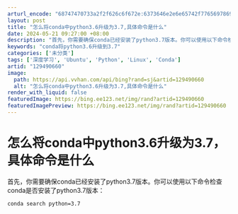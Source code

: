 ```yaml
---
arturl_encode: "68747470733a2f2f626c6f672e:6373646e2e6e65742f77656978696e5f34323630343138382f:61727469636c652f64657461696c732f313239343930363630"
layout: post
title: "怎么将conda中python3.6升级为3.7,具体命令是什么"
date: 2024-05-21 09:27:00 +08:00
description: "首先，你需要确保conda已经安装了python3.7版本。你可以使用以下命令检查conda是否安装"
keywords: "conda将python3.6升级到3.7"
categories: ['未分类']
tags: ['深度学习', 'Ubuntu', 'Python', 'Linux', 'Conda']
artid: "129490660"
image:
  path: https://api.vvhan.com/api/bing?rand=sj&artid=129490660
  alt: "怎么将conda中python3.6升级为3.7,具体命令是什么"
render_with_liquid: false
featuredImage: https://bing.ee123.net/img/rand?artid=129490660
featuredImagePreview: https://bing.ee123.net/img/rand?artid=129490660
---
```


# 怎么将conda中python3.6升级为3.7，具体命令是什么

首先，你需要确保conda已经安装了python3.7版本。你可以使用以下命令检查conda是否安装了python3.7版本：

```
conda search python=3.7

```